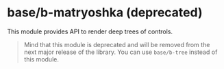 # base/b-matryoshka (deprecated)

This module provides API to render deep trees of controls.

> Mind that this module is deprecated and will be removed from the next major release of the library.
You can use `base/b-tree` instead of this module.
